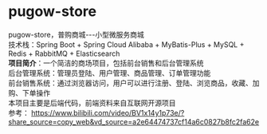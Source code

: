 # pugow-store

pugow-store，普购商城---小型微服务商城  
技术栈：Spring Boot + Spring Cloud Alibaba + MyBatis-Plus +  MySQL + Redis + RabbitMQ + Elasticsearch  
**项目简介**：一个简洁的商场项目，包括前台销售和后台管理系统  
后台管理系统：管理员登陆、用户管理、商品管理、订单管理功能  
前台销售系统：通过浏览器访问，用户可以进行注册、登陆、浏览商品，收藏、加购、下单操作  
本项目主要是后端代码，前端资料来自互联网开源项目  
参考： https://www.bilibili.com/video/BV1x14y1p73e/?share_source=copy_web&vd_source=a2e64474737cf14a6c0827b8fc2fa62e  
